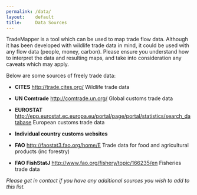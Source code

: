 ```yaml
---
permalink: /data/
layout:    default
title:     Data Sources
---
```


TradeMapper is a tool which can be used to map trade flow data. Although it has been developed with wildlife trade data in mind, it could be used with any flow data (people, money, carbon). Please ensure you understand how to interpret the data and resulting maps, and take into consideration any caveats which may apply.

Below are some sources of freely trade data:

* __CITES__ 
http://trade.cites.org/ Wildlife trade data

* __UN Comtrade__ http://comtrade.un.org/ 
Global customs trade data

* __EUROSTAT__ 
http://epp.eurostat.ec.europa.eu/portal/page/portal/statistics/search_database European customs trade data

* __Individual country customs websites__

* __FAO__ 
http://faostat3.fao.org/home/E Trade data for food and agricultural products (inc forestry)

* __FAO FishStatJ__ 
http://www.fao.org/fishery/topic/166235/en Fisheries trade data


_Please get in contact if you have any additional sources you wish to add to this list._


